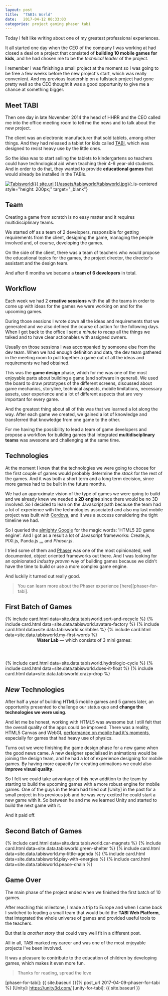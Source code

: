 ```yaml
---
layout: post
title:  "TABIs World"
date:   2017-04-12 00:33:03
categories: project gaming phaser tabi
---
```

Today I felt like writing about one of my greatest professional experiences.

It all started one day when the CEO of the company I was working at had closed a deal on a project that consisted of **building 10 mobile games for kids**, and he had chosen me to be the _technical leader_ of the project.

I remember I was finishing a small project at the moment so I was going to be free a few weeks before the new project's start, which was really convenient. And my previous leadership on a fullstack project had gone pretty well so the CEO thought it was a good opportunity to give me a chance at something bigger.

## Meet TABI

Then one day in late November 2014 the head of HHRR and the CEO called me into the office meeting room to tell me the news and to talk about the new project.

The client was an electronic manufacturer that sold tablets, among other things. And they had released a tablet for kids called [TABI][tabisworld], which was designed to resist heavy use by the little ones.

So the idea was to start selling the tablets to kindergartens so teachers could have technological aid when teaching their 4-6 year-old students. And in order to do that, they wanted to provide **educational games** that would already be installed in the TABIs.

[![Tabisworld]({{ site.url }}/assets/tabisworld/tabisworld.jpg)][tabisworld]{:.is-centered style="height: 200px;" target="_blank"}

## Team

Creating a game from scratch is no easy matter and it requires multidisciplinary teams.

We started off as a team of 2 developers, responsible for getting requirements from the client, designing the game, managing the people involved and, of course, developing the games.

On the side of the client, there was a team of teachers who would propose the educational topics for the games, the project director, the director's assistant and the design team.

And after 6 months we became a **team of 6 developers** in total.

## Workflow

Each week we had 2 **creative sessions** with the all the teams in order to come up with ideas for the games we were working on and for the upcoming games.

During those sessions I wrote down all the ideas and requirements that we generated and we also defined the course of action for the following days. When I got back to the office I sent a _minute_ to recap all the things we talked and to have clear actionables with assigned owners.

Usually on those sessions I was accompanied by someone else from the dev team. When we had enough definition and data, the dev team gathered in the meeting room to pull together a game out of all the ideas and requirements we had obtained.

This was the **game design** phase, which for me was one of the most enjoyable parts about building a game (and software in general). We used the board to draw prototypes of the different screens, discussed about game mechanics, storyline, technical aspects, mobile limitations, necessary assets, user experience and a lot of different aspects that are very important for every game.

And the greatest thing about all of this was that we learned a lot along the way. After each game we created, we gained a lot of knowledge and transferred that knowledge from one game to the other.

For me having the possibility to lead a team of game developers and propose a workflow for building games that integrated **multidisciplinary teams** was awesome and challenging at the same time.

## Technologies

At the moment I knew that the technologies we were going to choose for the first couple of games would probably determine the _stack_ for the rest of the games. And it was both a short term and a long term decision, since more games had to be built in the future months.

We had an approximate vision of the type of games we were going to build and we already knew we needed a **2D engine** since there would be no 3D involved. So I decided to lean on the Javascript path because the team had a lot of experience with the technologies associated and also my last mobile project was built with [Cordova], and it was a success considering the tight timeline we had.

So I queried the [almighty Google](http://bfy.tw/AiPi) for the magic words: 'HTML5 2D game engine'. And I got as a result a lot of Javascript frameworks: Create.js, PIXI.js, Panda.js [...][html5-engines] and _Phaser.js_.

I tried some of them and [Phaser] was one of the most opinionated, well documented, object oriented frameworks out there. And I was looking for an opinionated _industry proven_ way of building games because we didn't have the time to build or use a more complex game engine.

And luckily it turned out really good.

> You can learn more about the Phaser experience [here][phaser-for-tabi].

## First Batch of Games

<div class="cards-container">
  {% include card.html data=site.data.tabisworld.sort-and-recycle %}
  {% include card.html data=site.data.tabisworld.avatars-factory %}
  {% include card.html data=site.data.tabisworld.scribbles %}
  {% include card.html data=site.data.tabisworld.my-first-words %}

  <section class="google-play card-group">
    <header class="card-group-header">
      <strong>Water Lab</strong> — which consists of 3 mini games:
    </header>
    <div class="card-group-body">
      {% include card.html data=site.data.tabisworld.hydrologic-cycle %}
      {% include card.html data=site.data.tabisworld.does-it-float %}
      {% include card.html data=site.data.tabisworld.crazy-drop %}
    </div>
  </section>
</div>

## _New_ Technologies

After half a year of building HTML5 mobile games and 5 games later, an opportunity presented to challenge our status quo and **change the technologies we were using**.

And let me be honest, working with HTML5 was awesome but I still felt that the overall quality of the apps could be improved. There was a reality, HTML5 Canvas and WebGL [performance on mobile had it's moments][mobile-performance], especially for games that had heavy use of physics.

Turns out we were finishing the game design phase for a new game when the good news came. A new designer specialised in animations would be joining the design team, and he had a lot of experience designing for mobile games. By having more capacity for creating animations we could also **improve visual quality**.

So I felt we could take advantage of this new addition to the team by starting to build the upcoming games with a more robust engine for mobile games. One of the guys in the team had tried out [Unity] in the past for a small project in his previous job and he was very excited he could start a new game with it. So between he and me we learned Unity and started to build the next game with it.

And it paid off.

<!---
> You can learn more about the Unity experience [here][unity-for-tabi].
-->

## Second Batch of Games

<div class="cards-container">
  {% include card.html data=site.data.tabisworld.car-magnets %}
  {% include card.html data=site.data.tabisworld.green-shelter %}
  {% include card.html data=site.data.tabisworld.my-little-agenda %}
  {% include card.html data=site.data.tabisworld.play-with-energies %}
  {% include card.html data=site.data.tabisworld.peace-chain %}
</div>

## Game Over

The main phase of the project ended when we finished the first batch of 10 games.

After reaching this milestone, I made a trip to Europe and when I came back I switched to leading a small team that would build the **TABI Web Platform**, that integrated the whole universe of games and provided useful tools to the teachers.

But that is _another story_ that could very well fit in a different post.

All in all, TABI marked my career and was one of the most enjoyable projects I've been involved.

It was a pleasure to contribute to the education of children by developing games, which makes it even more fun.

> Thanks for reading, spread the love

[tabisworld]: http://www.tabisworld.com/
[html5-engines]: https://html5gameengine.com/tag/2d
[Cordova]: https://cordova.apache.org/
[Phaser]: http://phaser.io/
[mobile-performance]: http://www.html5gamedevs.com/topic/14036-how-to-improve-performance-on-mobile/
[phaser-for-tabi]: {{ site.baseurl }}{% post_url 2017-04-09-phaser-for-tabi %}
[Unity]: https://unity3d.com/
[unity-for-tabi]: {{ site.baseurl }}
